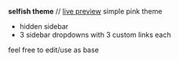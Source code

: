 **selfish theme** // [live preview](https://btprvs3lf1sh.tumblr.com/)
simple pink theme
* hidden sidebar 
* 3 sidebar dropdowns with 3 custom links each

feel free to edit/use as base
